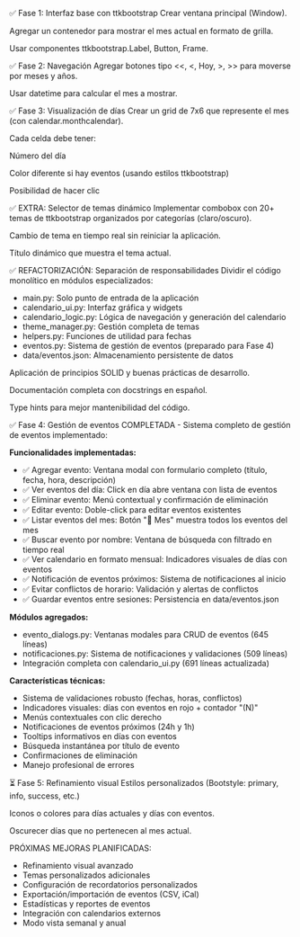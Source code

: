 ✅ Fase 1: Interfaz base con ttkbootstrap
Crear ventana principal (Window).

Agregar un contenedor para mostrar el mes actual en formato de grilla.

Usar componentes ttkbootstrap.Label, Button, Frame.

✅ Fase 2: Navegación
Agregar botones tipo <<, <, Hoy, >, >> para moverse por meses y años.

Usar datetime para calcular el mes a mostrar.

✅ Fase 3: Visualización de días
Crear un grid de 7x6 que represente el mes (con calendar.monthcalendar).

Cada celda debe tener:

Número del día

Color diferente si hay eventos (usando estilos ttkbootstrap)

Posibilidad de hacer clic

✅ EXTRA: Selector de temas dinámico
Implementar combobox con 20+ temas de ttkbootstrap organizados por categorías (claro/oscuro).

Cambio de tema en tiempo real sin reiniciar la aplicación.

Título dinámico que muestra el tema actual.

✅ REFACTORIZACIÓN: Separación de responsabilidades
Dividir el código monolítico en módulos especializados:

- main.py: Solo punto de entrada de la aplicación
- calendario_ui.py: Interfaz gráfica y widgets
- calendario_logic.py: Lógica de navegación y generación del calendario
- theme_manager.py: Gestión completa de temas
- helpers.py: Funciones de utilidad para fechas
- eventos.py: Sistema de gestión de eventos (preparado para Fase 4)
- data/eventos.json: Almacenamiento persistente de datos

Aplicación de principios SOLID y buenas prácticas de desarrollo.

Documentación completa con docstrings en español.

Type hints para mejor mantenibilidad del código.

✅ Fase 4: Gestión de eventos
COMPLETADA - Sistema completo de gestión de eventos implementado:

**Funcionalidades implementadas:**

- ✅ Agregar evento: Ventana modal con formulario completo (título, fecha, hora, descripción)
- ✅ Ver eventos del día: Click en día abre ventana con lista de eventos
- ✅ Eliminar evento: Menú contextual y confirmación de eliminación
- ✅ Editar evento: Doble-click para editar eventos existentes
- ✅ Listar eventos del mes: Botón "📅 Mes" muestra todos los eventos del mes
- ✅ Buscar evento por nombre: Ventana de búsqueda con filtrado en tiempo real
- ✅ Ver calendario en formato mensual: Indicadores visuales de días con eventos
- ✅ Notificación de eventos próximos: Sistema de notificaciones al inicio
- ✅ Evitar conflictos de horario: Validación y alertas de conflictos
- ✅ Guardar eventos entre sesiones: Persistencia en data/eventos.json

**Módulos agregados:**

- evento_dialogs.py: Ventanas modales para CRUD de eventos (645 líneas)
- notificaciones.py: Sistema de notificaciones y validaciones (509 líneas)
- Integración completa con calendario_ui.py (691 líneas actualizada)

**Características técnicas:**

- Sistema de validaciones robusto (fechas, horas, conflictos)
- Indicadores visuales: días con eventos en rojo + contador "(N)"
- Menús contextuales con clic derecho
- Notificaciones de eventos próximos (24h y 1h)
- Tooltips informativos en días con eventos
- Búsqueda instantánea por título de evento
- Confirmaciones de eliminación
- Manejo profesional de errores

⏳ Fase 5: Refinamiento visual
Estilos personalizados (Bootstyle: primary, info, success, etc.)

Iconos o colores para días actuales y días con eventos.

Oscurecer días que no pertenecen al mes actual.

PRÓXIMAS MEJORAS PLANIFICADAS:

- Refinamiento visual avanzado
- Temas personalizados adicionales
- Configuración de recordatorios personalizados
- Exportación/importación de eventos (CSV, iCal)
- Estadísticas y reportes de eventos
- Integración con calendarios externos
- Modo vista semanal y anual
